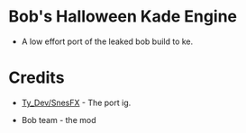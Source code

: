 # Bob's Halloween Kade Engine

*  A low effort port of the leaked bob build to ke.


# Credits

* [Ty_Dev/SnesFX](https://twitter.com/snesfx) - The port ig.

* Bob team - the mod
